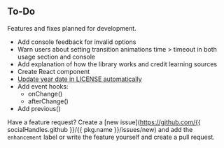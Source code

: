 ## To-Do

Features and fixes planned for development.

-  Add console feedback for invalid options
-  Warn users about setting transition animations time > timeout in both usage section and console
-  Add explanation of how the library works and credit learning sources
-  Create React component
-  [Update year date in LICENSE automatically](https://github.com/marketplace/actions/update-license-copyright-year-s)
-  Add event hooks:
   -  onChange()
   -  afterChange()
-  Add previous()

Have a feature request? Create a [new issue](https://github.com/{{ socialHandles.github }}/{{ pkg.name }}/issues/new) and add the `enhancement` label or write the feature yourself and create a pull request.
